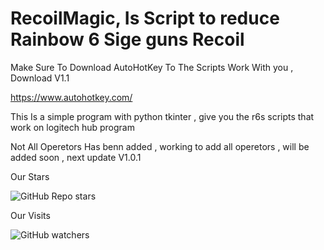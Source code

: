 # RecoilMagic, Is Script to reduce Rainbow 6 Sige guns Recoil

Make Sure To Download AutoHotKey To The Scripts Work With you , Download V1.1 

https://www.autohotkey.com/

This Is a simple program with python tkinter , give you the r6s scripts that work on logitech hub program 

Not All Operetors Has benn added , working to add all operetors , will be added soon , next update V1.0.1
 
Our Stars 

<img alt="GitHub Repo stars" src="https://img.shields.io/github/stars/ZerroDevs/EliteScript?color=gold&label=Stars&logo=python&logoColor=blue&style=flat-square">

Our Visits

<img alt="GitHub watchers" src="https://img.shields.io/github/watchers/ZerroDevs/EliteScript?color=gold&label=Visitors&logo=python&logoColor=blue&style=flat-square">
